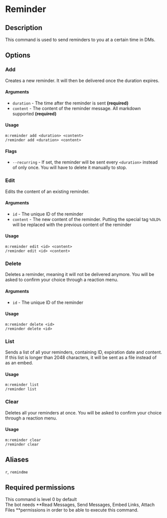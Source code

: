# Reminder

## Description

This command is used to send reminders to you at a certain time in DMs.

## Options

### Add

Creates a new reminder. It will then be delivered once the duration expires.

#### Arguments

* `duration` - The time after the reminder is sent **(required)**
* `content` - The content of the reminder message. All markdown supported **(required)**

#### Usage

```
m:reminder add <duration> <content>
/reminder add <duration> <content>
```

#### Flags

* `--recurring` - If set, the reminder will be sent every `<duration>` instead of only once. You will have to delete it manually to stop.

### Edit

Edits the content of an existing reminder.

#### Arguments

* `id` - The unique ID of the reminder
* `content` - The new content of the reminder. Putting the special tag `%OLD%` will be replaced with the previous content of the reminder

#### Usage

```
m:reminder edit <id> <content>
/reminder edit <id> <content>
```

### Delete

Deletes a reminder, meaning it will not be delivered anymore. You will be asked to confirm your choice through a reaction menu.

#### Arguments

* `id` - The unique ID of the reminder

#### Usage

```
m:reminder delete <id>
/reminder delete <id>
```

### List

Sends a list of all your reminders, containing ID, expiration date and content. If this list is longer than 2048 characters, it will be sent as a file instead of as an embed.

#### Usage

```
m:reminder list
/reminder list
```

### Clear

Deletes all your reminders at once. You will be asked to confirm your choice through a reaction menu.

#### Usage

```
m:reminder clear
/reminder clear
```

## Aliases

`r`, `remindme`

## Required permissions

This command is level 0 by default\
The bot needs **Read Messages, Send Messages, Embed Links, Attach Files **permissions in order to be able to execute this command.
